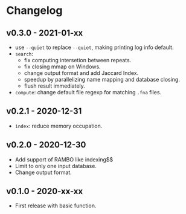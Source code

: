 # Changelog

## v0.3.0 - 2021-01-xx

- use `--quiet` to replace `--quiet`, making printing log info default.
- `search`: 
  - fix computing intersetion between repeats.
  - fix closing mmap on Windows.
  - change output format and add Jaccard Index.  
  - speedup by parallelizing name mapping and database closing.
  - flush result immediately.
- `compute`: change default file regexp for matching `.fna` files.

## v0.2.1 - 2020-12-31

- `index`: reduce memory occupation.
  
## v0.2.0 - 2020-12-30

- Add support of RAMBO like indexing$$
- Limit to only one input database.
- Change output format.

## v0.1.0 - 2020-xx-xx

- First release with basic function.
